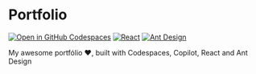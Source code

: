 # Portfolio

[![Open in GitHub Codespaces](https://img.shields.io/badge/Open%20in-GitHub%20Codespaces-blue?logo=github)](https://github.com/features/codespaces) [![React](https://img.shields.io/badge/-React-61DAFB?logo=react&logoColor=black)](https://reactjs.org/) [![Ant Design](https://img.shields.io/badge/-Ant%20Design-0170FE?logo=ant%20design&logoColor=white)](https://ant.design/)

My awesome portfólio ❤️, built with Codespaces, Copilot, React and Ant Design
